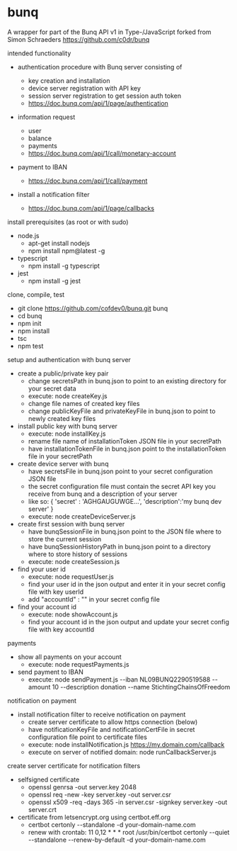# bunq

A wrapper for part of the Bunq API v1 in Type-/JavaScript forked from Simon Schraeders https://github.com/c0dr/bunq


intended functionality

- authentication procedure with Bunq server consisting of
    - key creation and installation
    - device server registration with API key
    - session server registration to get session auth token
    - https://doc.bunq.com/api/1/page/authentication
    
    
- information request
    - user
    - balance
    - payments
    - https://doc.bunq.com/api/1/call/monetary-account
    
    
- payment to IBAN
    - https://doc.bunq.com/api/1/call/payment


- install a notification filter
    - https://doc.bunq.com/api/1/page/callbacks
    

install prerequisites (as root or with sudo)
 
- node.js 
    - apt-get install nodejs
    - npm install npm@latest -g
- typescript 
    - npm install -g typescript
- jest
    - npm install -g jest

clone, compile, test

- git clone https://github.com/cofdev0/bunq.git bunq
- cd bunq
- npm init
- npm install
- tsc
- npm test

setup and authentication with bunq server
- create a public/private key pair
    - change secretsPath in bunq.json to point to an existing directory for your secret data
    - execute: node createKey.js
    - change file names of created key files
    - change publicKeyFile and privateKeyFile in bunq.json to point to newly created key files
- install public key with bunq server
    - execute: node installKey.js
    - rename file name of installationToken JSON file in your secretPath
    - have installationTokenFile in bunq.json point to the installationToken file in your secretPath
- create device server with bunq
    - have secretsFile in bunq.json point to your secret configuration JSON file
    - the secret configuration file must contain the secret API key you receive from bunq and a description of your server
    - like so: { 'secret' : 'AGHGAUGUWGE...', 'description':'my bunq dev server' }
    - execute: node createDeviceServer.js
- create first session with bunq server
    - have bunqSessionFile in bunq.json point to the JSON file where to store the current session
    - have bunqSessionHistoryPath in bunq.json point to a directory where to store history of sessions
    - execute: node createSession.js
- find your user id
    - execute: node requestUser.js
    - find your user id in the json output and enter it in your secret config file with key userId
    - add "accountId" : "" in your secret config file
- find your account id
    - execute: node showAccount.js
    - find your account id in the json output and update your secret config file with key accountId

payments
- show all payments on your account
    - execute: node requestPayments.js
- send payment to IBAN
    - execute: node sendPayment.js --iban NL09BUNQ2290519588 --amount 10 --description donation --name StichtingChainsOfFreedom

notification on payment
- install notification filter to receive notification on payment
    - create server certificate to allow https connection (below)
    - have notificationKeyFile and notificationCertFile in secret configuration file point to certificate files
    - execute: node installNotification.js https://my.domain.com/callback
    - execute on server of notified domain: node runCallbackServer.js

create server certificate for notification filters
- selfsigned certificate
    - openssl genrsa -out server.key 2048 
    - openssl req -new -key server.key -out server.csr 
    - openssl x509 -req -days 365 -in server.csr -signkey server.key -out server.crt
- certificate from letsencrypt.org using certbot.eff.org
    - certbot certonly --standalone -d your-domain-name.com
    - renew with crontab: 11 0,12 * * * root /usr/bin/certbot certonly --quiet --standalone --renew-by-default -d your-domain-name.com